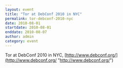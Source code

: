 ```yaml
---
layout: event
title: "Tor at DebConf 2010 in NYC"
permalink: tor-debconf-2010-nyc
date: 2010-08-01
startdate: 2010-08-01
enddate: 2010-08-07
author: admin
category: event
---
```


Tor at DebConf 2010 in NYC, [http://www.debconf.org/](http://www.debconf.org/ "http://www.debconf.org/")

